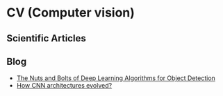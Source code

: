 
# CV (Computer vision)
## Scientific Articles

## Blog
- [The Nuts and Bolts of Deep Learning Algorithms for Object Detection](https://towardsdatascience.com/the-nuts-and-bolts-of-deep-learning-algorithms-for-object-detection-60dfc5e015d4)
- [How CNN architectures evolved?](https://medium.com/aiguys/how-cnn-architectures-evolved-c53d3819fef8)


